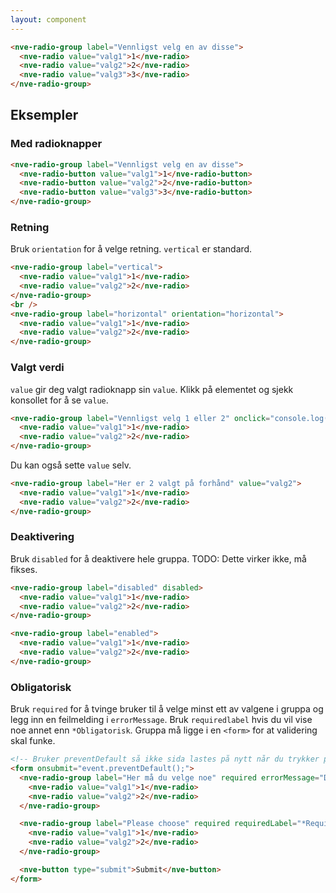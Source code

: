 ```yaml
---
layout: component
---
```


<CodeExamplePreview>

```html
<nve-radio-group label="Vennligst velg en av disse">
  <nve-radio value="valg1">1</nve-radio>
  <nve-radio value="valg2">2</nve-radio>
  <nve-radio value="valg3">3</nve-radio>
</nve-radio-group>
```

</CodeExamplePreview>

## Eksempler

### Med radioknapper

<CodeExamplePreview>

```html
<nve-radio-group label="Vennligst velg en av disse">
  <nve-radio-button value="valg1">1</nve-radio-button>
  <nve-radio-button value="valg2">2</nve-radio-button>
  <nve-radio-button value="valg3">3</nve-radio-button>
</nve-radio-group>
```

</CodeExamplePreview>

### Retning

Bruk `orientation` for å velge retning. `vertical` er standard.

<CodeExamplePreview>

```html
<nve-radio-group label="vertical">
  <nve-radio value="valg1">1</nve-radio>
  <nve-radio value="valg2">2</nve-radio>
</nve-radio-group>
<br />
<nve-radio-group label="horizontal" orientation="horizontal">
  <nve-radio value="valg1">1</nve-radio>
  <nve-radio value="valg2">2</nve-radio>
</nve-radio-group>
```

</CodeExamplePreview>

### Valgt verdi

`value` gir deg valgt radioknapp sin `value`. Klikk på elementet og sjekk konsollet for å se `value`.

<CodeExamplePreview>

```html
<nve-radio-group label="Vennligst velg 1 eller 2" onclick="console.log('value er ' + value)">
  <nve-radio value="valg1">1</nve-radio>
  <nve-radio value="valg2">2</nve-radio>
</nve-radio-group>
```

</CodeExamplePreview>

Du kan også sette `value` selv.

<CodeExamplePreview>

```html
<nve-radio-group label="Her er 2 valgt på forhånd" value="valg2">
  <nve-radio value="valg1">1</nve-radio>
  <nve-radio value="valg2">2</nve-radio>
</nve-radio-group>
```

</CodeExamplePreview>

### Deaktivering

Bruk `disabled` for å deaktivere hele gruppa.
TODO: Dette virker ikke, må fikses.

<CodeExamplePreview>

```html
<nve-radio-group label="disabled" disabled>
  <nve-radio value="valg1">1</nve-radio>
  <nve-radio value="valg2">2</nve-radio>
</nve-radio-group>

<nve-radio-group label="enabled">
  <nve-radio value="valg1">1</nve-radio>
  <nve-radio value="valg2">2</nve-radio>
</nve-radio-group>
```

</CodeExamplePreview>

### Obligatorisk

Bruk `required` for å tvinge bruker til å velge minst ett av valgene i gruppa og legg inn en feilmelding i `errorMessage`.
Bruk `requiredlabel` hvis du vil vise noe annet enn `*Obligatorisk`. Gruppa må ligge i en `<form>` for at validering skal funke.

<CodeExamplePreview>

```html
<!-- Bruker preventDefault så ikke sida lastes på nytt når du trykker på knappen -->
<form onsubmit="event.preventDefault();">
  <nve-radio-group label="Her må du velge noe" required errorMessage="Du må bestemme deg">
    <nve-radio value="valg1">1</nve-radio>
    <nve-radio value="valg2">2</nve-radio>
  </nve-radio-group>

  <nve-radio-group label="Please choose" required requiredLabel="*Required" errorMessage="Please decide">
    <nve-radio value="valg1">1</nve-radio>
    <nve-radio value="valg2">2</nve-radio>
  </nve-radio-group>

  <nve-button type="submit">Submit</nve-button>
</form>
```

</CodeExamplePreview>
